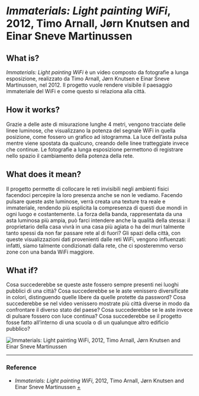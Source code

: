 # _Immaterials: Light painting WiFi_, 2012, Timo Arnall, Jørn Knutsen and Einar Sneve Martinussen

## What is?
_Immaterials: Light painting WiFi_ è un video composto da fotografie a lunga esposizione, realizzato da Timo Arnall, Jørn Knutsen e Einar Sneve Martinussen, nel 2012. Il progetto vuole rendere visibile il paesaggio immateriale del WiFi e come questo si relaziona alla città.

## How it works?
Grazie a delle aste di misurazione lunghe 4 metri, vengono tracciate delle linee luminose, che visualizzano la potenza del segnale WiFi in quella posizione, come fossero un grafico ad istogramma. La luce dell’asta pulsa mentre viene spostata da qualcuno, creando delle linee tratteggiate invece che continue. Le fotografie a lunga esposizione permettono di registrare nello spazio il cambiamento della potenza della rete.
 
## What does it mean?
Il progetto permette di collocare le reti invisibili negli ambienti fisici facendoci percepire la loro presenza anche se non le vediamo. Facendo pulsare queste aste luminose, verrà creata una texture tra reale e immateriale, rendendo più esplicita la compresenza di questi due mondi in ogni luogo e costantemente. La forza della banda, rappresentata da una asta luminosa più ampia, può farci intendere anche la qualità della stessa: il proprietario della casa vivrà in una casa più agiata o ha dei muri talmente tanto spessi da non far passare rete al di fuori?
Gli spazi della città, con queste visualizzazioni dati provenienti dalle reti WiFi, vengono influenzati: infatti, siamo talmente condizionati dalla rete, che ci sposteremmo verso zone con una banda WiFi maggiore.

## What if?
Cosa succederebbe se queste aste fossero sempre presenti nei luoghi pubblici di una città? Cosa succederebbe se le aste venissero diversificate in colori, distinguendo quelle libere da quelle protette da password? Cosa succederebbe se nel video venissero mostrate più città diverse in modo da confrontare il diverso stato del paese? Cosa succederebbe se le aste invece di pulsare fossero con luce continua? Cosa succederebbe se il progetto fosse fatto all’interno di una scuola o di un qualunque altro edificio pubblico?

![Immaterials: Light painting WiFi, 2012, Timo Arnall, Jørn Knutsen and Einar Sneve Martinussen](https://i.ytimg.com/vi/cxdjfOkPu-E/maxresdefault.jpg)

--- 

### Reference
- _Immaterials: Light painting WiFi_, 2012, Timo Arnall, Jørn Knutsen and Einar Sneve Martinussen [+](http://yourban.no/2011/02/22/immaterials-light-painting-wifi/)
